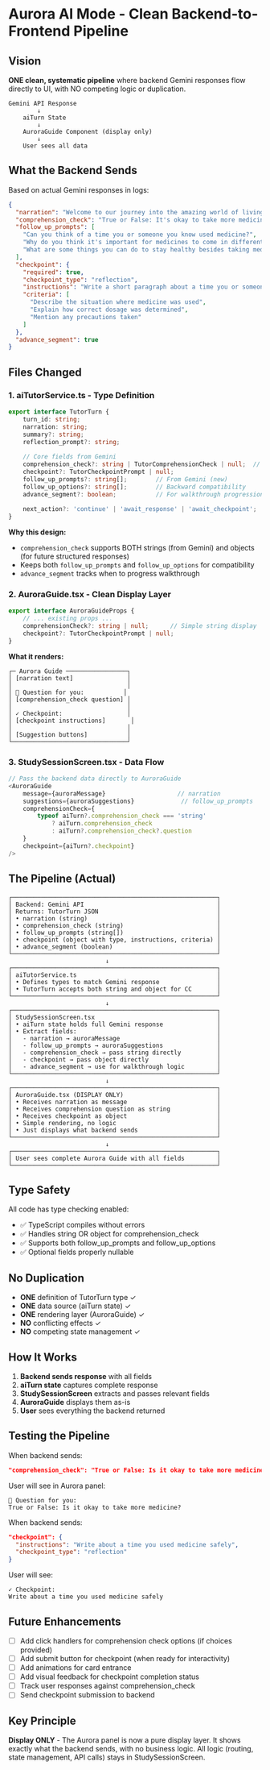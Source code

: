 # Aurora AI Mode - Clean Backend-to-Frontend Pipeline

## Vision
**ONE clean, systematic pipeline** where backend Gemini responses flow directly to UI, with NO competing logic or duplication.

```
Gemini API Response
        ↓
    aiTurn State
        ↓
    AuroraGuide Component (display only)
        ↓
    User sees all data
```

## What the Backend Sends
Based on actual Gemini responses in logs:

```json
{
  "narration": "Welcome to our journey into the amazing world of living things!",
  "comprehension_check": "True or False: It's okay to take more medicine than instructed if still feeling sick?",
  "follow_up_prompts": [
    "Can you think of a time you or someone you know used medicine?",
    "Why do you think it's important for medicines to come in different forms?",
    "What are some things you can do to stay healthy besides taking medicine?"
  ],
  "checkpoint": {
    "required": true,
    "checkpoint_type": "reflection",
    "instructions": "Write a short paragraph about a time you or someone you know used medicine safely.",
    "criteria": [
      "Describe the situation where medicine was used",
      "Explain how correct dosage was determined",
      "Mention any precautions taken"
    ]
  },
  "advance_segment": true
}
```

## Files Changed

### 1. **aiTutorService.ts** - Type Definition
```typescript
export interface TutorTurn {
    turn_id: string;
    narration: string;
    summary?: string;
    reflection_prompt?: string;
    
    // Core fields from Gemini
    comprehension_check?: string | TutorComprehensionCheck | null;  // Can be string OR object
    checkpoint?: TutorCheckpointPrompt | null;
    follow_up_prompts?: string[];        // From Gemini (new)
    follow_up_options?: string[];        // Backward compatibility
    advance_segment?: boolean;           // For walkthrough progression
    
    next_action?: 'continue' | 'await_response' | 'await_checkpoint';
}
```

**Why this design:**
- `comprehension_check` supports BOTH strings (from Gemini) and objects (for future structured responses)
- Keeps both `follow_up_prompts` and `follow_up_options` for compatibility
- `advance_segment` tracks when to progress walkthrough

### 2. **AuroraGuide.tsx** - Clean Display Layer
```typescript
export interface AuroraGuideProps {
    // ... existing props ...
    comprehensionCheck?: string | null;      // Simple string display
    checkpoint?: TutorCheckpointPrompt | null;
}
```

**What it renders:**

```
┌─ Aurora Guide ─────────────────┐
│ [narration text]               │
│                                │
│ 💭 Question for you:           │
│ [comprehension_check question] │
│                                │
│ ✓ Checkpoint:                  │
│ [checkpoint instructions]       │
│                                │
│ [Suggestion buttons]           │
└────────────────────────────────┘
```

### 3. **StudySessionScreen.tsx** - Data Flow
```typescript
// Pass the backend data directly to AuroraGuide
<AuroraGuide
    message={auroraMessage}                    // narration
    suggestions={auroraSuggestions}             // follow_up_prompts
    comprehensionCheck={
        typeof aiTurn?.comprehension_check === 'string' 
            ? aiTurn.comprehension_check 
            : aiTurn?.comprehension_check?.question
    }
    checkpoint={aiTurn?.checkpoint}
/>
```

## The Pipeline (Actual)

```
┌─────────────────────────────────────────────────────────┐
│ Backend: Gemini API                                     │
│ Returns: TutorTurn JSON                                 │
│ • narration (string)                                    │
│ • comprehension_check (string)                          │
│ • follow_up_prompts (string[])                          │
│ • checkpoint (object with type, instructions, criteria) │
│ • advance_segment (boolean)                             │
└─────────────────────────────────────────────────────────┘
                           ↓
┌─────────────────────────────────────────────────────────┐
│ aiTutorService.ts                                       │
│ • Defines types to match Gemini response                │
│ • TutorTurn accepts both string and object for CC       │
└─────────────────────────────────────────────────────────┘
                           ↓
┌─────────────────────────────────────────────────────────┐
│ StudySessionScreen.tsx                                  │
│ • aiTurn state holds full Gemini response               │
│ • Extract fields:                                       │
│   - narration → auroraMessage                           │
│   - follow_up_prompts → auroraSuggestions               │
│   - comprehension_check → pass string directly          │
│   - checkpoint → pass object directly                   │
│   - advance_segment → use for walkthrough logic         │
└─────────────────────────────────────────────────────────┘
                           ↓
┌─────────────────────────────────────────────────────────┐
│ AuroraGuide.tsx (DISPLAY ONLY)                          │
│ • Receives narration as message                         │
│ • Receives comprehension question as string             │
│ • Receives checkpoint as object                         │
│ • Simple rendering, no logic                            │
│ • Just displays what backend sends                      │
└─────────────────────────────────────────────────────────┘
                           ↓
┌─────────────────────────────────────────────────────────┐
│ User sees complete Aurora Guide with all fields         │
└─────────────────────────────────────────────────────────┘
```

## Type Safety

All code has type checking enabled:
- ✅ TypeScript compiles without errors
- ✅ Handles string OR object for comprehension_check
- ✅ Supports both follow_up_prompts and follow_up_options
- ✅ Optional fields properly nullable

## No Duplication

- **ONE** definition of TutorTurn type ✓
- **ONE** data source (aiTurn state) ✓
- **ONE** rendering layer (AuroraGuide) ✓
- **NO** conflicting effects ✓
- **NO** competing state management ✓

## How It Works

1. **Backend sends response** with all fields
2. **aiTurn state** captures complete response
3. **StudySessionScreen** extracts and passes relevant fields
4. **AuroraGuide** displays them as-is
5. **User** sees everything the backend returned

## Testing the Pipeline

When backend sends:
```json
"comprehension_check": "True or False: Is it okay to take more medicine?"
```

User will see in Aurora panel:
```
💭 Question for you:
True or False: Is it okay to take more medicine?
```

When backend sends:
```json
"checkpoint": {
  "instructions": "Write about a time you used medicine safely",
  "checkpoint_type": "reflection"
}
```

User will see:
```
✓ Checkpoint:
Write about a time you used medicine safely
```

## Future Enhancements

- [ ] Add click handlers for comprehension check options (if choices provided)
- [ ] Add submit button for checkpoint (when ready for interactivity)
- [ ] Add animations for card entrance
- [ ] Add visual feedback for checkpoint completion status
- [ ] Track user responses against comprehension_check
- [ ] Send checkpoint submission to backend

## Key Principle

**Display ONLY** - The Aurora panel is now a pure display layer. It shows exactly what the backend sends, with no business logic. All logic (routing, state management, API calls) stays in StudySessionScreen.

